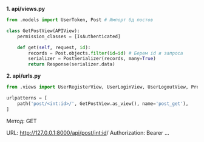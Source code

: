 **1. api/views.py**
```python
from .models import UserToken, Post # Импорт бд постов

class GetPostView(APIView):
    permission_classes = [IsAuthenticated]

    def get(self, request, id):
        records = Post.objects.filter(id=id) # Берем id и запроса
        serializer = PostSerializer(records, many=True)
        return Response(serializer.data)
```

**2. api/urls.py**
```python
from .views import UserRegisterView, UserLoginView, UserLogoutView, ProtectedView, AddPostView,GetPostView

urlpatterns = [
    path('post/<int:id>/', GetPostView.as_view(), name='post_get'),
]
```


Метод: GET

URL: http://127.0.0.1:8000/api/post/<int:id>/
Authorization: Bearer ...